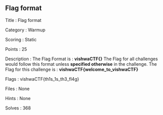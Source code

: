 ## Flag format

Title : Flag format

Category : Warmup

Scoring : Static

Points : 25

Description : The Flag Format is : **vishwaCTF{}**
The Flag for all challenges would follow this format unless **specified otherwise** in the challenge.
The Flag for this challenge is : **vishwaCTF{welcome_to_vishwaCTF}**

Flags : vishwaCTF{th1s_1s_th3_fl4g}

Files : None

Hints : None

Solves : 368
